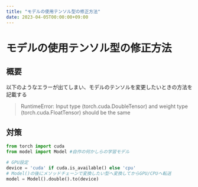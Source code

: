 ```yaml
---
title: "モデルの使用テンソル型の修正方法"
date: 2023-04-05T00:00:00+09:00
---
```

# モデルの使用テンソル型の修正方法

## 概要

以下のようなエラーが出てしまい、モデルのテンソルを変更したいときの方法を記載する

> RuntimeError: Input type (torch.cuda.DoubleTensor) and weight type (torch.cuda.FloatTensor) should be the same

## 対策

``` python
from torch import cuda
from model import Model #自作の何かしらの学習モデル

# GPU設定
device = 'cuda' if cuda.is_available() else 'cpu'
# Model()の後にメソッドチェーンで変換したい型へ変換してからGPU/CPUへ転送
model = Model().double().to(device)
```

